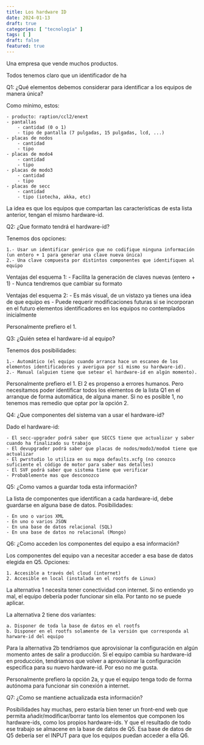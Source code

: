 ```yaml
---
title: Los hardware ID
date: 2024-01-13
draft: true
categories: [ "tecnología" ]
tags: [ ]
draft: false
featured: true
---
```



Una empresa que vende muchos productos. 

Todos tenemos claro que un identificador de ha


Q1: ¿Qué elementos debemos considerar para identificar a los equipos de manera única?

Como mínimo, estos:

    - producto: raption/ccl2/enext
    - pantallas
        - cantidad (0 o 1)
        - tipo de pantalla (7 pulgadas, 15 pulgadas, lcd, ...)
    - placas de nodos
        - cantidad
        - tipo
    - placas de modo4
        - cantidad
        - tipo
    - placas de modo3
        - cantidad
        - tipo
    - placas de secc
        - cantidad
        - tipo (iotecha, akka, etc)

La idea es que los equipos que compartan las características de esta lista anterior, tengan el mismo hardware-id.

Q2: ¿Que formato tendrá el hardware-id?

Tenemos dos opciones:

    1.- Usar un identificar genérico que no codifique ninguna información (un entero + 1 para generar una clave nueva única)
    2.- Una clave compuesta por distintos componentes que identifiquen al equipo

Ventajas del esquema 1:
    - Facilita la generación de claves nuevas (entero + 1)
    - Nunca tendremos que cambiar su formato 

Ventajas del esquema 2:
    - Es más visual, de un vistazo ya tienes una idea de que equipo es
    - Puede requerir modificaciones futuras si se incorporan en el futuro elementos identificadores en los equipos no contemplados inicialmente

Personalmente prefiero el 1.

Q3: ¿Quién setea el hardware-id al equipo?

Tenemos dos posibilidades:

    1.- Automático (el equipo cuando arranca hace un escaneo de los elementos identificadores y averigua por sí mismo su hardware-id).
    2.- Manual (alguien tiene que setear el hardware-id en algún momento).

Personalmente prefiero el 1. El 2 es propenso a errores humanos.
Pero necesitamos poder identificar todos los elementos de la lista Q1 en el arranque de forma automática, de alguna maner.
Si no es posible 1, no tenemos mas remedio que optar por la opción 2.

Q4: ¿Que componentes del sistema van a usar el hardware-id?

Dado el hardware-id:

    - El secc-upgrader podrá saber que SECCS tiene que actualizar y saber cuando ha finalizado su trabajo
    - El devupgrader podrá saber que placas de nodos/modo3/modo4 tiene que actualizar
    - El pwrstudio lo utiliza en su mapa defaults.xcfg (no conozco suficiente el código de motor para saber mas detalles)
    - El SVF podrá saber que sistema tiene que verificar
    - Probablemente mas que desconozco

Q5: ¿Como vamos a guardar toda esta información?

La lista de componentes que identifican a cada hardware-id, debe guardarse en alguna base de datos. Posibilidades:

    - En uno o varios XML
    - En uno o varios JSON
    - En una base de datos relacional (SQL)
    - En una base de datos no relacional (Mongo)

Q6: ¿Como acceden los componentes del equipo a esa información?

Los componentes del equipo van a necesitar acceder a esa base de datos elegida en Q5.
Opciones:

    1. Accesible a través del cloud (internet)
    2. Accesible en local (instalada en el rootfs de Linux)

La alternativa 1 necesita tener conectividad con internet. Si no entiendo yo mal, el equipo debería poder funcionar sin ella. Por tanto no se puede aplicar.

La alternativa 2 tiene dos variantes:

    a. Disponer de toda la base de datos en el rootfs
    b. Disponer en el rootfs solamente de la versión que corresponda al harware-id del equipo

Para la alternativa 2b tendríamos que aprovisionar la configuración en algún momento antes de salir a producción. Si el equipo cambia su hardware-id en producción, tendríamos que volver a aprovisionar la configuración especifica para su nuevo hardware-id. Por eso no me gusta.

Personalmente prefiero la opción 2a, y que el equipo tenga todo de forma autónoma para funcionar sin conexión a internet.

Q7: ¿Como se mantiene actualizada esta información?

Posibilidades hay muchas, pero estaría bien tener un front-end web que permita añadir/modificar/borrar tanto los elementos que componen los hardware-ids, como los propios hardware-ids. 
Y que el resultado de todo ese trabajo se almacene en la base de datos de Q5.
Esa base de datos de Q5 debería ser el INPUT para que los equipos puedan acceder a ella Q6. 



